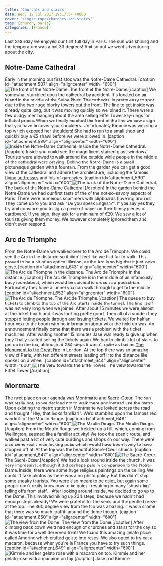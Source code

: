 ```yaml
---
title: 'Churches and stairs'
date: Wed, 12 Jul 2017 19:17:54 +0000
cover: '/img/europe/churches-and-stairs/'
tags: [church, paris]
categories: [France]
---
```


Last Saturday we enjoyed our first full day in Paris. The sun was shining and the temperature was a hot 33 degrees! And so out we went adventuring about the city.

Notre-Dame Cathedral
--------------------

Early in the morning our first stop was the Notre-Dame Cathedral. \[caption id="attachment_587" align="aligncenter" width="600"\]![The front of the Notre-Dame.](http://coupleofkiwis.com/wp-content/uploads/2017/07/church-blocky-600x338.jpg) The front of the Notre-Dame.\[/caption\] We somewhat stumbled upon the cathedral by accident. It's located on an island in the middle of the Seine River. The cathedral is pretty easy to spot due to the two huge blocky towers out the front. The line to get inside was already quite long, but it was moving quickly so we joined it. There were a few dodgy men hanging about the area selling Eiffel Tower key-rings for inflated prices. When we finally reached the front of the line we saw a sign that you have to cover your shoulders. Unfortunately Kimmie was wearing a top which exposed her shoulders! She had to run to a small shop and quickly buy a €5 shawl before we were allowed in. \[caption id="attachment_589" align="aligncenter" width="600"\]![Inside the Notre-Dame Cathedral.](http://coupleofkiwis.com/wp-content/uploads/2017/07/church-inside-600x338.jpg) Inside the Notre-Dame Cathedral.\[/caption\] Inside you could see the magnificent stained glass windows. Tourists were allowed to walk around the outside while people in the middle of the cathedral were praying. Behind the Notre-Dame is a small picturesque garden with a fountain. From the garden you can get a good view of the cathedral and admire the architecture, including the famous [flying buttresses](https://en.wikipedia.org/wiki/Flying_buttress) and lots of gargoyles. \[caption id="attachment_590" align="aligncenter" width="600"\]![The back of the Notre-Dame Cathedral.](http://coupleofkiwis.com/wp-content/uploads/2017/07/church-back-600x338.jpg) The back of the Notre-Dame Cathedral.\[/caption\] In the garden behind the Notre-Dame we had our first taste of the of the not-so-savory aspects of Paris. There were numerous scammers with clipboards hovering around. They come up to you and ask "Do you speak English?". If you say yes they try and convince you to sign a piece of paper on their flimsy pieces of cardboard. If you sign, they ask for a minimum of €20. We saw a lot of tourists giving them money. We however completely ignored them and didn't even respond.

Arc de Triomphe
---------------

From the Notre-Dame we walked over to the Arc de Trimophe. We could see the Arc in the distance so it didn't feel like we had far to walk. This proved to be a bit of an optical illusion, as the Arc is so big that it just looks close. \[caption id="attachment_643" align="aligncenter" width="600"\]![The Arc de Triomphe in the distance.](http://coupleofkiwis.com/wp-content/uploads/2017/07/arc-distant-600x338.jpg) The Arc de Triomphe in the distance.\[/caption\] The Arc de Triomphe is in the middle of an infamously busy roundabout, which would be suicidal to cross as a pedestrian. Fortunately they have a tunnel you can walk through to get to the middle. \[caption id="attachment_652" align="aligncenter" width="600"\]![The Arc de Triomphe.](http://coupleofkiwis.com/wp-content/uploads/2017/07/arc-close-600x600.jpg) The Arc de Triomphe.\[/caption\] The queue to buy tickets to climb to the top of the Arc starts inside the tunnel. The line itself was not very long when we joined. After about 15 minutes we were almost at the ticket booth and it was looking pretty good. Then all of a sudden they stopped letting people through and issuing tickets. We waited for half an hour next to the booth with no information about what the hold up was. An announcement finally came that there was a problem with the ticket machines. After waiting another 15 minutes Jase was ready to give up when they finally started selling the tickets again. We had to climb a lot of stairs to get up to the top, although at 284 steps it wasn't quite as bad as [The Monument to the Great Fire](http://coupleofkiwis.com/monument-great-fire/) in London. At the top there was an amazing view of Paris, with ten different streets leading off into the distance like spokes on a wheel. \[caption id="attachment_644" align="aligncenter" width="600"\]![The view towards the Eiffel Tower.](http://coupleofkiwis.com/wp-content/uploads/2017/07/arc-eiffel-600x338.jpg) The view towards the Eiffel Tower.\[/caption\]

Montmarte
---------

The next place on our agenda was Montmarte and Sacré-Cœur. The sun was really hot, so we decided not to walk there and instead use the metro. Upon existing the metro station in Montmarte we looked across the road and thought "Hey, that looks familiar!". We'd stumbled upon the famous red windmill of the Moulin Rouge. \[caption id="attachment_646" align="aligncenter" width="600"\]![The Moulin Rouge.](http://coupleofkiwis.com/wp-content/uploads/2017/07/arc-moulin-600x338.jpg) The Moulin Rouge.\[/caption\] From the Moulin Rouge we trekked up a hill, which, coming from Wellington, seemed like a familiar activity! We took the scenic route, and walked past a lot of very cute buildings and shops on our way. There were also some really nice looking pubs which would have been lovely to have stopped off at. At the top was the beautiful Sacré-Cœur church. \[caption id="attachment_647" align="aligncenter" width="600"\]![The Sacré-Cœur.](http://coupleofkiwis.com/wp-content/uploads/2017/07/arc-couer-600x338.jpg) The Sacré-Cœur.\[/caption\] We had a look around inside the church. It was very impressive, although it did perhaps pale in comparison to the Notre-Dame. Inside, there were some huge religious paintings on the ceiling. We couldn't take photos as there was a no photo policy. But this didn't stop some sneaky tourists. You were also meant to be quiet, but again some people don't really know how to be quiet - resulting in many "shush-ing" telling offs from staff.   After looking around inside, we decided to go up to the Dome. This involved hiking up 234 steps, because we hadn't had enough steps already! We were grateful for the seats and the gentle breeze at the top. The 360 degree view from the top was amazing. It was a shame that there was so much graffiti around the dome though. \[caption id="attachment_650" align="aligncenter" width="600"\]![The view from the Dome.](http://coupleofkiwis.com/wp-content/uploads/2017/07/arc-dome-600x338.jpg) The view from the Dome.\[/caption\] After climbing back down we'd had enough of churches and stairs for the day so it was time for a well deserved treat! We found this amazing gelato place called Amorino which crafted gelato into roses. We also opted to try out a macaron, because when you're in France you have to try such things. \[caption id="attachment_649" align="aligncenter" width="600"\]![Kimmie and her gelato rose with a macaron on top.](http://coupleofkiwis.com/wp-content/uploads/2017/07/arc-icecream-600x338.jpg) Kimmie and her gelato rose with a macaron on top.\[/caption\] Jase and Kimmie